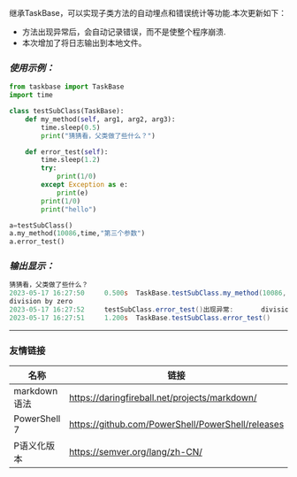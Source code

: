 继承TaskBase，可以实现子类方法的自动埋点和错误统计等功能.本次更新如下：
- 方法出现异常后，会自动记录错误，而不是使整个程序崩溃.
- 本次增加了将日志输出到本地文件。

### *使用示例：*
``` python
from taskbase import TaskBase
import time

class testSubClass(TaskBase):
    def my_method(self, arg1, arg2, arg3):
        time.sleep(0.5)
        print("猜猜看，父类做了些什么？")

    def error_test(self):
        time.sleep(1.2)
        try:
            print(1/0)            
        except Exception as e:
            print(e)
        print(1/0)
        print("hello")

a=testSubClass()
a.my_method(10086,time,"第三个参数")
a.error_test()
```

### *输出显示：*
``` powershell
猜猜看，父类做了些什么？
2023-05-17 16:27:50     0.500s  TaskBase.testSubClass.my_method(10086, <module 'time' (, 第三个参数)
division by zero
2023-05-17 16:27:52     testSubClass.error_test()出现异常:       division by zero
2023-05-17 16:27:51     1.200s  TaskBase.testSubClass.error_test()
```

---
### 友情链接
| 名称 | 链接 |
| ---- | ---- |
| markdown语法 | https://daringfireball.net/projects/markdown/ |
| PowerShell 7 | https://github.com/PowerShell/PowerShell/releases |
| P语义化版本 | https://semver.org/lang/zh-CN/

